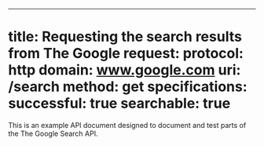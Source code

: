 ---
title: Requesting the search results from The Google
request:
  protocol: http
  domain: www.google.com
  uri: /search
  method: get
specifications:
  successful: true
  searchable: true
===

This is an example API document designed to document and test parts of the The Google Search API.